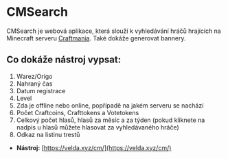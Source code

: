 # CMSearch
CMSearch je webová aplikace, která slouží k vyhledávání hráčů hrajících na Minecraft serveru [Craftmania](https://craftmania.cz). Také dokáže generovat bannery.

## Co dokáže nástroj vypsat:
1. Warez/Origo
2. Nahraný čas
3. Datum registrace
4. Level
5. Zda je offline nebo online, popřípadě na jakém serveru se nachází
6. Počet Craftcoins, Crafttokens a Votetokens
7. Celkový počet hlasů, hlasů za měsíc a za týden (pokud kliknete na nadpis u hlasů můžete hlasovat za vyhledávaného hráče)
8. Odkaz na listinu trestů

* **Nástroj:** [https://velda.xyz/cm/](https://velda.xyz/cm/)
